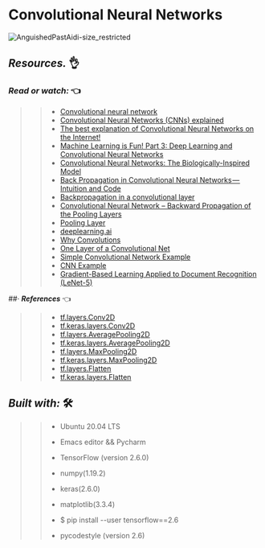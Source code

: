 # Convolutional Neural Networks

![AnguishedPastAidi-size_restricted](https://user-images.githubusercontent.com/85587286/191126289-25149b7c-1e59-4968-80c6-44fe92f86c56.gif)


## **_Resources._** 👌 

 

### **_Read or watch:_**  👈


>> * [Convolutional neural network](https://intranet.hbtn.io/rltoken/KOQSWajVz2BF6QuIM0ZyXg)
>> * [Convolutional Neural Networks (CNNs) explained](https://intranet.hbtn.io/rltoken/YsCwFCpCZn5dIJM95qc2Dg)
>> * [The best explanation of Convolutional Neural Networks on the Internet!](https://intranet.hbtn.io/rltoken/lOzKGVsnF4czDq1iVG5CJw)
>> * [Machine Learning is Fun! Part 3: Deep Learning and Convolutional Neural Networks](https://intranet.hbtn.io/rltoken/S99iSsHQKr6d73WbYH5uEw) 
>> * [Convolutional Neural Networks: The Biologically-Inspired Model](https://intranet.hbtn.io/rltoken/XrV_YYGzqFEIZ6QIvDG7pQ)
>> * [Back Propagation in Convolutional Neural Networks — Intuition and Code](https://intranet.hbtn.io/rltoken/rbBGwm4KoeIVZnMn4OPozg)
>> * [Backpropagation in a convolutional layer](https://intranet.hbtn.io/rltoken/TK6NwMJEMNgUV4yGB0Hg8w)
>> * [Convolutional Neural Network – Backward Propagation of the Pooling Layers](https://intranet.hbtn.io/rltoken/I2rEHVaSYQ3TbjmwyiCLrg)
>> * [Pooling Layer](https://intranet.hbtn.io/rltoken/X2wFWCk1U97QfUUMV7hcwA)
>> * [deeplearning.ai](https://intranet.hbtn.io/rltoken/BE_hLHcLBPNMkWJFFGaHNw)
>> * [Why Convolutions](https://intranet.hbtn.io/rltoken/pbJeODUGde5jWyVRzbYZWA)
>> * [One Layer of a Convolutional Net](https://intranet.hbtn.io/rltoken/hQJA3cgC2mGBk4OfQkRqzg)
>> * [Simple Convolutional Network Example](https://intranet.hbtn.io/rltoken/8AU4cPmX3jn8wkd0f0h-bg)
>> * [CNN Example](https://intranet.hbtn.io/rltoken/JXJg5MMzZ4JEbM8Wv7oemw)
>> * [Gradient-Based Learning Applied to Document Recognition (LeNet-5)](https://intranet.hbtn.io/rltoken/R84em95wWIF6PEEu4WG7HA)

##· **_References_**  👈

>> * [tf.layers.Conv2D](https://intranet.hbtn.io/rltoken/P8iTl5HSNm0y5LQq2L4vcw)
>> * [tf.keras.layers.Conv2D](https://intranet.hbtn.io/rltoken/eMO39JERmcFTwvkZ62NsHw)
>> * [tf.layers.AveragePooling2D](https://intranet.hbtn.io/rltoken/kGx3e8VHoLOqh3vaCB6Rgg)
>> * [tf.keras.layers.AveragePooling2D](https://intranet.hbtn.io/rltoken/QqUwCTDLzPdYlXWn5TexWw)
>> * [tf.layers.MaxPooling2D](https://intranet.hbtn.io/rltoken/DSxDA_INxLRROjU0KRyePQ)
>> * [tf.keras.layers.MaxPooling2D](https://intranet.hbtn.io/rltoken/CUi7PB0evfPFa0vMBGBVKQ)
>> * [tf.layers.Flatten](https://intranet.hbtn.io/rltoken/C9htHwq74q1LMTS70x0xLg)
>> * [tf.keras.layers.Flatten](https://intranet.hbtn.io/rltoken/7GmWhGCTk94KpMlDvp3RiQ)

## **_Built with:_** 🛠️

>> * Ubuntu 20.04 LTS
>> 
>> * Emacs editor && Pycharm
>> 
>> * TensorFlow (version 2.6.0) 
>> 
>> * numpy(1.19.2)
>>
>> * keras(2.6.0)
>> 
>> * matplotlib(3.3.4)
>> 
>> * $ pip install --user tensorflow==2.6
>> 
>> * pycodestyle (version 2.6)
